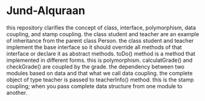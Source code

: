 # Jund-Alquraan
this repository clarifies the concept of class, interface, polymorphism, data coupling, and stamp coupling.
the class student and teacher are an example of inheritance from the parent class Person.
the class student and teacher implement the base interface so it should override all methods of that interface or declare it as abstract methods.
toDo() method is a method that implemented in different forms. this is polymorphism.
calculatGrade() and checkGrade() are coupled by the grade. the dependency between two modules based on data and that what we call data coupling.
the complete object of type teacher is passed to teacherInfo() method. this is the stamp coupling; when you pass complete data structure from one module to another.
